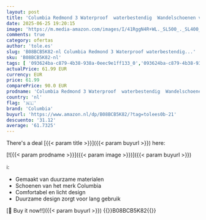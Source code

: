 ```yaml
---
layout: post
title: 'Columbia Redmond 3 Waterproof  waterbestendig  Wandelschoenen voor Heren  Bruin  Pebble/Dark Sienna   44 EU'
date: 2025-06-25 19:20:15
image: 'https://m.media-amazon.com/images/I/41RggN4R+WL._SL500_._SL400_.jpg'
comments: true
category: ofertas
author: 'tole.es'
slug: 'B08BCB5K82-nl Columbia Redmond 3 Waterproof waterbestendig...'
sku: 'B08BCB5K82-nl'
tags: [ '093624ba-c879-4b38-938a-0eec9e1ff133_0','093624ba-c879-4b38-938a-0eec9e1ff133_3601','Arborist Merchandising Root','Herenmode','Herenschoenen','Kleding, schoenen & sieraden','Kleding, schoenen en sieraden','New Arrivals','Self Service','Special Features Stores','Trainings- & outdoorschoenen heren','Trekking- & hikingschoeisel heren','Trekking- & hikingschoenen heren','columbia','🇳🇱', ]
actualPrice: 61.99 EUR
currency: EUR
price: 61.99
comparePrice: 90.0 EUR
prodname: 'Columbia Redmond 3 Waterproof  waterbestendig  Wandelschoenen voor Heren  Bruin  Pebble/Dark Sienna   44 EU'
country: 'nl'
flag: '🇳🇱'
brand: 'Columbia'
buyurl: 'https://www.amazon.nl/dp/B08BCB5K82/?tag=tolees0b-21'
descuento: '31.12'
average: '61.7325'
---
```


There's a deal [{{< param title >}}]({{< param buyurl >}})  here:

[![{{< param prodname >}}]({{< param image >}})]({{< param buyurl >}})

ℹ️:

- Gemaakt van duurzame materialen
- Schoenen van het merk Columbia
- Comfortabel en licht design
- Duurzame design zorgt voor lang gebruik

[🛒 Buy it now!!]({{< param buyurl >}})
{{<world>}}B08BCB5K82{{</world>}}
